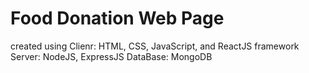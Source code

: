 # Food Donation Web Page
created using 
Clienr: HTML, CSS, JavaScript, and ReactJS framework
Server: NodeJS, ExpressJS
DataBase: MongoDB
